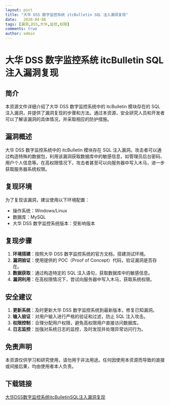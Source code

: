 ```yaml
---
layout: post
title: "大华 DSS 数字监控系统 itcBulletin SQL 注入漏洞复现"
date:   2020-04-06
tags: [漏洞,DSS,大华,监控,权限]
comments: true
author: admin
---
```

# 大华 DSS 数字监控系统 itcBulletin SQL 注入漏洞复现

## 简介
本资源文件详细介绍了大华 DSS 数字监控系统中的 itcBulletin 模块存在的 SQL 注入漏洞，并提供了漏洞复现的步骤和方法。通过本资源，安全研究人员和开发者可以了解该漏洞的具体情况，并采取相应的防护措施。

## 漏洞概述
大华 DSS 数字监控系统中的 itcBulletin 模块存在 SQL 注入漏洞。攻击者可以通过构造特殊的数据包，利用该漏洞获取数据库中的敏感信息，如管理员后台密码、用户个人信息等。在高权限情况下，攻击者甚至可以向服务器中写入木马，进一步获取服务器系统权限。

## 复现环境
为了复现该漏洞，建议使用以下环境配置：
- 操作系统：Windows/Linux
- 数据库：MySQL
- 大华 DSS 数字监控系统版本：受影响版本

## 复现步骤
1. **环境搭建**：按照大华 DSS 数字监控系统的官方文档，搭建测试环境。
2. **漏洞验证**：使用提供的 POC（Proof of Concept）代码，验证漏洞是否存在。
3. **数据获取**：通过构造特定的 SQL 注入语句，获取数据库中的敏感信息。
4. **漏洞利用**：在高权限情况下，尝试向服务器中写入木马，获取系统权限。

## 安全建议
1. **更新系统**：及时更新大华 DSS 数字监控系统到最新版本，修复已知漏洞。
2. **输入验证**：对用户输入进行严格的验证和过滤，防止 SQL 注入攻击。
3. **权限控制**：合理分配用户权限，避免高权限用户直接访问数据库。
4. **日志监控**：加强对系统日志的监控，及时发现并处理异常访问行为。

## 免责声明
本资源仅供学习和研究使用，请勿用于非法用途。任何因使用本资源而导致的直接或间接后果，均由使用者本人负责。

## 下载链接

[大华DSS数字监控系统itcBulletinSQL注入漏洞复现](https://pan.quark.cn/s/a127be2d1ed4)